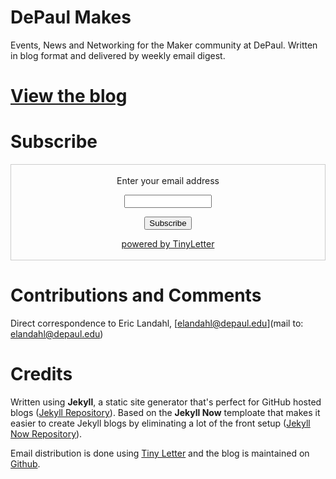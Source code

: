 
# DePaul Makes

Events, News and Networking for the Maker community at DePaul.  Written in blog format and delivered by weekly email digest.

# [View the blog](https://elandahl.github.io/)

# Subscribe

 <form style="border:1px solid #ccc;padding:3px;text-align:center;" action="https://tinyletter.com/elandahl" method="post" target="popupwindow" onsubmit="window.open('https://tinyletter.com/elandahl', 'popupwindow', 'scrollbars=yes,width=800,height=600');return true"><p><label for="tlemail">Enter your email address</label></p><p><input type="text" style="width:140px" name="email" id="tlemail" /></p><input type="hidden" value="1" name="embed"/><input type="submit" value="Subscribe" /><p><a href="https://tinyletter.com" target="_blank">powered by TinyLetter</a></p></form>
         

# Contributions and Comments

Direct correspondence to Eric Landahl, [elandahl@depaul.edu](mail to: elandahl@depaul.edu)

# Credits

Written using **Jekyll**, a static site generator that's perfect for GitHub hosted blogs ([Jekyll Repository](https://github.com/jekyll/jekyll)).  Based on the **Jekyll Now** temploate that makes it easier to create Jekyll blogs by eliminating a lot of the front setup ([Jekyll Now Repository](ttps://github.com/barryclark/jekyll-now)). 

Email distribution is done using [Tiny Letter](https://tinyletter.com/) and the blog is maintained on [Github](www.github.com).


